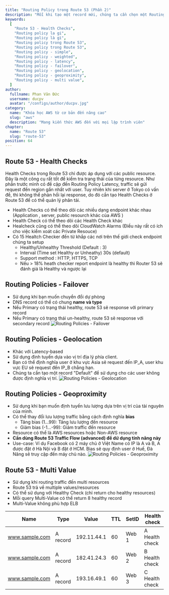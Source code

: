 ```yaml
---
title: "Routing Policy trong Route 53 (Phần 2)"
description: "Mỗi khi tạo một record mới, chúng ta cần chọn một Routing Policy. Đây là cách Route 53 phản hồi DNS queries. Routing Policies Simple định tuyến traffic tới một single resource."
keywords:
  [
    "Route 53 - Health Checks",
    "Routing policy la gi",
    "Routing policy là gì",
    "Routing policy trong Route 53",
    "Routing policy trong Route 53",
    "Routing policy - simple",
    "Routing policy - weighted",
    "Routing policy - latency",
    "Routing policy - failover",
    "Routing policy - geolocation",
    "Routing policy - geoproximity",
    "Routing policy - multi value",
  ]
author:
  fullname: Phan Văn Đức
  username: ducpv
  avatar: "/configs/author/ducpv.jpg"
category:
  name: "Khóa học AWS từ cơ bản đến nâng cao"
  slug: "aws"
  description: "Mang kiến thức AWS đến với mọi lập trình viên"
chapter:
  name: "Route 53"
  slug: "route-53"
position: 64
---
```


## Route 53 - Health Checks

Health Checks trong Route 53 chỉ được áp dụng với các public resource. Đây là một công cụ rất tốt để kiểm tra trạng thái của từng resource. Như phần trước mình có đề cập đến Routing Policy Latency, traffic sẽ gửi request đến region gần nhất với user. Tuy nhiên khi server ở Tokyo có vấn đề, thì không thể phản hồi lại response, do đó cần tạo Health Checks ở Route 53 để có thể quản lý phân tải.

- Health Checks có thể theo dõi các nhiều dạng endpoint khác nhau (Application , server, public resourch khác của AWS )
- Health Check có thể theo dõi các Health Check khác
- Healcheck cũng có thể theo dõi CloudWatch Alarms (Điều này rất có ích cho việc kiểm xoát các Private Resouce)
- Có 15 Healtch Checker đến từ khắp các nơi trên thế giới check endpoint chúng ta setup
  - Healthy/Unhealthy Threshold (Default : 3)
  - Interval (Time set Healthy or Unheathy) 30s (default)
  - Support method : HTTP, HTTPS, TCP
  - Nếu > 18% heath checker report endpoint là healthy thì Router 53 sẽ đánh giá là Healthy và ngược lại

## Routing Policies - Failover

- Sử dụng khi bạn muốn chuyển đổi dự phòng
- DNS record có thể có chung **name và type**
- Nếu Primary có trạng thái healthy, route 53 sẽ response với primary record
- Nếu Primary có trạng thái un-healthy, route 53 sẽ response với secondary record ![Routing Policies - Failover](https://user-images.githubusercontent.com/29729545/150668689-58a59c45-5789-4d82-81c0-fac0166b10e6.png)

## Routing Policies - Geolocation

- Khác với Latency-based
- Sử dụng đinh tuyến dựa vào vị trí địa lý phía client.
- Bạn có thể định nghĩa user ở khu vực Asia sẽ request đến IP_A, user khu vực EU sẽ request đến IP_B chẳng hạn.
- Chúng ta cần tạo một record "Default" để sử dụng cho các user không được định nghĩa vị trí. ![Routing Policies - Geolocation](https://i.stack.imgur.com/2baLZ.png)

## Routing Policies - Geoproximity

- Sử dụng khi bạn muốn định tuyến lưu lượng dựa trên vị trí của tài nguyên của mình.
- Có thể thay đổi lưu lượng traffic bằng cách định nghĩa **bias**
  - Tăng bias (1...99): Tăng lưu lượng đến resource
  - Giảm bias (-1...-99): Giảm traffic đến resource
- Resource có thể là AWS resources hoặc Non-AWS resource
- **Cần dùng Route 53 Traffic Flow (advanced) để dử dụng tính năng này**
- Use-case: Ví dụ Facebook có 2 máy chủ ở Việt Name có IP là A và B, A được đặt ở Hà Nội và B đặt ở HCM. Bias sẽ quy định user ở Huế, Đà Năng sẽ truy cập đến máy chủ nào. ![Routing Policies - Geoproximity](https://user-images.githubusercontent.com/29729545/150670334-0d757e9f-acac-4018-8238-97888873c8f8.png)

## Route 53 - Multi Value

- Sử dụng khi routing traffic đến multi resources
- Route 53 trả về multiple values/resources
- Có thể sử dụng với Healthy Check (chỉ return cho healthy resources)
- Mỗi query Multi-Value có thể return 8 healthy record
- Multi-Value không phù hợp ELB

| Name           | Type     | Value       | TTL | SetID | Health check   |
| -------------- | -------- | ----------- | --- | ----- | -------------- |
| www.sample.com | A record | 192.11.44.1 | 60  | Web 1 | A Health check |
| www.sample.com | A record | 182.41.24.3 | 60  | Web 2 | B Health check |
| www.sample.com | A record | 193.16.49.1 | 60  | Web 3 | C Health check |

